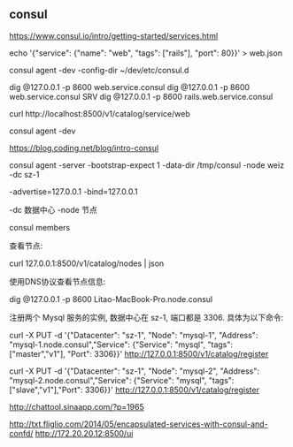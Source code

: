 consul
-----

https://www.consul.io/intro/getting-started/services.html

  echo '{"service": {"name": "web", "tags": ["rails"], "port": 80}}' > web.json

  consul agent -dev -config-dir ~/dev/etc/consul.d


  dig @127.0.0.1 -p 8600 web.service.consul
  dig @127.0.0.1 -p 8600 web.service.consul SRV
  dig @127.0.0.1 -p 8600 rails.web.service.consul

  curl http://localhost:8500/v1/catalog/service/web


consul agent -dev


https://blog.coding.net/blog/intro-consul

consul agent -server -bootstrap-expect 1 -data-dir /tmp/consul -node weiz -dc sz-1

-advertise=127.0.0.1
-bind=127.0.0.1

-dc 数据中心
-node 节点

consul members

查看节点:

curl 127.0.0.1:8500/v1/catalog/nodes | json

使用DNS协议查看节点信息:

dig @127.0.0.1 -p 8600 Litao-MacBook-Pro.node.consul

注册两个 Mysql 服务的实例, 数据中心在 sz-1, 端口都是 3306. 具体为以下命令:

curl -X PUT -d '{"Datacenter": "sz-1", "Node": "mysql-1", "Address": "mysql-1.node.consul","Service": {"Service": "mysql", "tags": ["master","v1"], "Port": 3306}}' http://127.0.0.1:8500/v1/catalog/register

curl -X PUT -d '{"Datacenter": "sz-1", "Node": "mysql-2", "Address": "mysql-2.node.consul","Service": {"Service": "mysql", "tags": ["slave","v1"],"Port": 3306}}' http://127.0.0.1:8500/v1/catalog/register


http://chattool.sinaapp.com/?p=1965

http://txt.fliglio.com/2014/05/encapsulated-services-with-consul-and-confd/
 http://172.20.20.12:8500/ui


